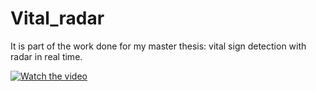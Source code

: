 # Vital_radar
It is part of the work done for my master thesis: vital sign detection with radar in real time.



[![Watch the video](https://i9.ytimg.com/vi/AHYHygv3Vs8/mq1.jpg?sqp=CPT98PsF&rs=AOn4CLCr8rK9jBwjadFBa4N_6ekYH_HTrg)](https://youtu.be/AHYHygv3Vs8)

